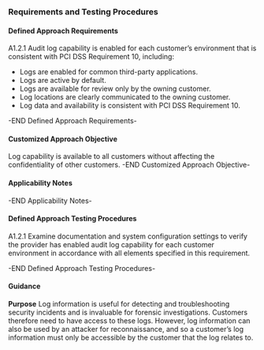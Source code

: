 ### Requirements and Testing Procedures

#### Defined Approach Requirements
A1.2.1 Audit log capability is enabled for each customer’s environment that is consistent with PCI DSS Requirement 10, including:
- Logs are enabled for common third-party applications.
- Logs are active by default.
- Logs are available for review only by the owning customer.
- Log locations are clearly communicated to the owning customer.
- Log data and availability is consistent with PCI DSS Requirement 10.

-END Defined Approach Requirements- 
#### Customized Approach Objective
Log capability is available to all customers without affecting the confidentiality of other customers.
-END Customized Approach Objective- 
#### Applicability Notes



-END Applicability Notes- 
#### Defined Approach Testing Procedures
A1.2.1 Examine documentation and system configuration settings to verify the provider has enabled audit log capability for each customer environment in accordance with all elements specified in this requirement.

-END Defined Approach Testing Procedures- 
#### Guidance
**Purpose**
Log information is useful for detecting and troubleshooting security incidents and is invaluable for forensic investigations. Customers therefore need to have access to these logs.
However, log information can also be used by an attacker for reconnaissance, and so a customer’s log information must only be accessible by the customer that the log relates to.
